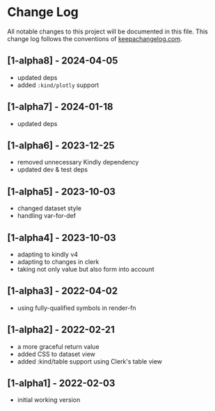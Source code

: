 # Change Log
All notable changes to this project will be documented in this file. This change log follows the conventions of [keepachangelog.com](http://keepachangelog.com/).

## [1-alpha8] - 2024-04-05
- updated deps
- added `:kind/plotly` support

## [1-alpha7] - 2024-01-18
- updated deps

## [1-alpha6] - 2023-12-25
- removed unnecessary Kindly dependency
- updated dev & test deps

## [1-alpha5] - 2023-10-03
- changed dataset style
- handling var-for-def

## [1-alpha4] - 2023-10-03
- adapting to kindly v4
- adapting to changes in clerk
- taking not only value but also form into account

## [1-alpha3] - 2022-04-02
- using fully-qualified symbols in render-fn

## [1-alpha2] - 2022-02-21
- a more graceful return value
- added CSS to dataset view
- added :kind/table support using Clerk's table view

## [1-alpha1] - 2022-02-03
- initial working version
